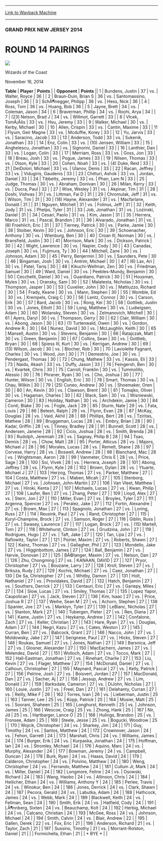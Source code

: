 
---
[Link to Wayback Machine](https://web.archive.org/web/20141119034555/http://magic.wizards.com/en/events/coverage/gpnj14/r14pairings)

[_metadata_:description]:- "TablePlayerPoints OpponentPoints 1Bundens, Justin 37vs.Walter, Royce 36 2Braun-Duin, Brian S 36vs.Santomassino, Joseph 36 3SchÃ¶negger, Philipp 36vs.Hess, Nick 36 4Ross, Tom 36vs.Huang, Bob 36"
[_metadata_:generator]:- "Drupal 7 (http://drupal.org)"
[_metadata_:node]:- "313851"
[_metadata_:publish_date]:- "2014-11-16"
[_metadata_:source]:- "div-main"
[_metadata_:title]:- "ROUND 14 PAIRINGS"
[_metadata_:wayback_capture_timestamp]:- "2014-11-19 03:45:55"
[_metadata_:wayback_raw_url]:- "https://web.archive.org/web/20141119034555id_/http://magic.wizards.com/en/events/coverage/gpnj14/r14pairings"
[_metadata_:wayback_url]:- "http://magic.wizards.com/en/events/coverage/gpnj14/r14pairings"
---





### GRAND PRIX NEW JERSEY 2014


ROUND 14 PAIRINGS
=================



![](https://media.magic.wizards.com/styles/auth_small/public/images/person/wizards_authorpic_larger.jpg)

Wizards of the Coast




November 16, 2014
 












 **Table** | **Player** | **Points** |  | **Opponent** | **Points** ||  1 | Bundens, Justin |  37 | vs. | Walter, Royce |  36 |
|  2 | Braun-Duin, Brian S |  36 | vs. | Santomassino, Joseph |  36 |
|  3 | SchÃ¶negger, Philipp |  36 | vs. | Hess, Nick |  36 |
|  4 | Ross, Tom |  36 | vs. | Huang, Bob |  36 |
|  5 | Jayne, Brett |  34 | vs. | Coleman, Jason |  34 |
|  6 | Braverman, Phillip |  34 | vs. | Roohi, Arya |  34 |
|  7 | (23) Nelson, Brad J |  34 | vs. | Willmot, Garrett |  33 |
|  8 | Vlcek, TomÃ¡Âšs |  33 | vs. | Hsu, Jeremy |  33 |
|  9 | Walker, Michael |  30 | vs. | Kerby, Michael |  30 |
|  10 | Allen, Crispin |  33 | vs. | Cantin, Maxime |  33 |
|  11 | Flyum, Geir Magne |  33 | vs. | Mcduffie, Korey |  33 |
|  12 | Yu, Jarvis |  33 | vs. | Saracino, Jacob |  33 |
|  13 | Anderson, Todd |  33 | vs. | Sukenik, Jonathan |  33 |
|  14 | Enz, Colin |  33 | vs. | (10) Jensen, William |  33 |
|  15 | Anghelescu, Jonathan |  33 | vs. | Signorini, Daniel |  33 |
|  16 | Lanthier, Dan |  33 | vs. | Logan, Colin |  33 |
|  17 | Merriam, Ross |  33 | vs. | Goss, Jon |  33 |
|  18 | Breau, Josh |  33 | vs. | Pogue, James |  33 |
|  19 | Nilsen, Thomas |  33 | vs. | Olson, Kyle |  33 |
|  20 | Cohen, Noah |  33 | vs. | (4) Duke, Reid |  33 |
|  21 | DeiDolori, Michael |  33 | vs. | Ulanov, Denis |  33 |
|  22 | Racan, Jeffrey |  33 | vs. | Vidugiris, Gaudenis |  33 |
|  23 | Chitturi, Ashok |  33 | vs. | Jordan, Daniel |  33 |
|  24 | Tibbetts, Jeremy |  33 | vs. | Phan, Lam N |  33 |
|  25 | Judge, Thomas |  30 | vs. | Abraham, Donivan |  30 |
|  26 | Milan, Kerry |  33 | vs. | Ducra, Paul |  32 |
|  27 | Wise, Wesley |  31 | vs. | Akpinar, Tim |  31 |
|  28 | Doshi, Vishvas |  31 | vs. | Littman, Fai D |  31 |
|  29 | Chromulak, Jeff |  31 | vs. | Wilson, Tim |  31 |
|  30 | (18) Hayne, Alexander |  31 | vs. | Macfarlane, Donald |  31 |
|  31 | Nguyen, Mitchell |  31 | vs. | Folinus, Jeff |  31 |
|  32 | Keith, Jody |  31 | vs. | Phelps, Tyler |  31 |
|  33 | Job, Jonathan |  31 | vs. | Lozinski, Daniel |  31 |
|  34 | Cesari, Paolo |  31 | vs. | Kim, Jason |  31 |
|  35 | Herrera, Marco |  31 | vs. | Pascal, Brandon |  31 |
|  36 | Alvarado, Jonathan |  31 | vs. | (8) Froehlich, Eric |  31 |
|  37 | Tierney, Patrick |  30 | vs. | Parke, Jamie |  30 |
|  38 | Stoiber, Kevin |  30 | vs. | Johnson, Eric |  30 |
|  39 | Schoenacher, Anthony |  30 | vs. | Wienburg, Ben |  30 |
|  40 | Croan III, Norman |  30 | vs. | Bransfield, Justin |  30 |
|  41 | Morrison, Mark |  30 | vs. | Dickson, Patrick |  30 |
|  42 | Wight, Lawrence |  30 | vs. | Napier, Cody |  30 |
|  43 | Canadas, Joseph |  30 | vs. | Fujimura, Ty |  30 |
|  44 | Mitchell, Zane |  30 | vs. | Johnson, Adam |  30 |
|  45 | Perry, Benjermin |  30 | vs. | Saunders, Pete |  30 |
|  46 | Bingaman, Josh |  30 | vs. | Antrim, Michael |  30 |
|  47 | (6) Lax, Ari |  30 | vs. | Patel, Tariq |  30 |
|  48 | Kikuchi-Wellman, Zen |  30 | vs. | Friedman, Samuel |  30 |
|  49 | Ward, Daniel |  30 | vs. | Peebles-Mundy, Benjamin |  30 |
|  50 | Cecchetti, Daniel |  30 | vs. | Guardiano, Patrick |  30 |
|  51 | Housman, Myles |  30 | vs. | Oransky, Sam |  30 |
|  52 | Malatesta, Nicholas |  30 | vs. | Thompson, Jasper |  30 |
|  53 | Cuvelier, John |  30 | vs. | Mattiuzzo, Richard |  30 |
|  54 | Frady, Keane |  30 | vs. | Mann, Stephen |  30 |
|  55 | Womble, Ed |  30 | vs. | Krempels, Craig C |  30 |
|  56 | Lentz, Connor |  30 | vs. | Carson, Erik |  30 |
|  57 | Bard, Jacob |  30 | vs. | Rong, Kei |  30 |
|  58 | Gottlieb, Justin |  30 | vs. | Jones, Elliott |  30 |
|  59 | Long, Matthew |  30 | vs. | Ludwigsen, Adam |  30 |
|  60 | Wolansky, Steven |  30 | vs. | Zelmanovich, Mitchell |  30 |
|  61 | Ayers, Daryl |  30 | vs. | Thompson, Gerry |  30 |
|  62 | Clair, William |  30 | vs. | Abong, Jason |  30 |
|  63 | (1) Turtenwald, Owen |  30 | vs. | Gordon, Andrew R. |  30 |
|  64 | Nunez, David |  30 | vs. | McLaughlin, Keith |  30 |
|  65 | Mansell, Austin |  30 | vs. | Stevens, Benjamin |  30 |
|  66 | Ratajczak, Matt |  30 | vs. | Green, Benjamin |  30 |
|  67 | Collins, Sean |  30 | vs. | Gottlieb, Bryan |  30 |
|  68 | Spiess III, Kurt |  30 | vs. | Kerrigan, Andrew |  30 |
|  69 | (13) Wilson, Jacob |  30 | vs. | Blocher, Rob |  30 |
|  70 | Laviolette Fagnant, Charles |  30 | vs. | Wood, Jon |  30 |
|  71 | Demestrio, Joe |  30 | vs. | Pendergast, Thomas |  30 |
|  72 | Chung, Mathew |  33 | vs. | Kassis, Eli |  33 |
|  73 | Naidu, Akash |  33 | vs. | Duffy, Jason |  33 |
|  74 | Feingersh, Ben |  30 | vs. | Kvartek, Chris |  30 |
|  75 | Carroll, Franklin |  30 | vs. | Tummolillo, Alessio |  30 |
|  76 | Phraner, Ryan |  30 | vs. | Cho, Joshua |  30 |
|  77 | Hunter, Wilson |  30 | vs. | English, Eric |  30 |
|  78 | Smart, Thomas |  30 | vs. | Chau, Wilkin |  30 |
|  79 | (25) Cuneo, Andrew |  30 | vs. | Shoemaker, Oren |  30 |
|  80 | An, Kevin |  30 | vs. | Clawson, Brent |  30 |
|  81 | Tomajko, Oliver |  30 | vs. | Hagaman, Charles |  30 |
|  82 | Black, Sam |  30 | vs. | Wisniewski, Cameron |  30 |
|  83 | Holiday, Nathan |  30 | vs. | Archdekin, Jamie |  30 |
|  84 | Conti, Blake |  30 | vs. | Fogle, Jack |  29 |
|  85 | Sturm, Nate |  29 | vs. | Fata, Louis |  29 |
|  86 | Betesh, Ralph |  29 | vs. | Flynn, Evan |  28 |
|  87 | McKay, Douglas |  28 | vs. | Vaid, Akhil |  28 |
|  88 | Phillips, Bert |  28 | vs. | Tziritas, Mathew |  28 |
|  89 | Bruggeman, Lucas |  28 | vs. | Embry, Brian |  28 |
|  90 | Kadar, Griffin |  28 | vs. | Tinney, Bradley |  28 |
|  91 | Bunnell, Scott |  28 | vs. | Andersen, Janene |  28 |
|  92 | Cicio, Joshua |  28 | vs. | Smith, Brenda |  28 |
|  93 | Rudolph, Jeremiah |  28 | vs. | Sagnay, Philip B |  28 |
|  94 | Tsao, Dennis |  28 | vs. | Chow, Matt |  28 |
|  95 | Porter, Atticus |  28 | vs. | Majors, Michael J |  28 |
|  96 | Morales, Lucas |  28 | vs. | Remelt, Shane |  28 |
|  97 | Corvese, Harry |  28 | vs. | Boswell, Andrew |  28 |
|  98 | Blanchard, Mac |  28 | vs. | Wrightsman, Aaron |  28 |
|  99 | Vanmeter, Chris E |  28 | vs. | Price, Sage |  28 |
| 100 | Soi, Vivek |  28 | vs. | Herrera, Joseph |  28 |
| 101 | Abong, Jeffrey |  28 | vs. | Flynn, Kyle |  28 |
| 102 | Brown, Dylan |  28 | vs. | Ytuarte, Michael J |  27 |
| 103 | Herzog, Thomas |  27 | vs. | Parker, Matthew |  27 |
| 104 | Costa, Matthew |  27 | vs. | Maben, Micah |  27 |
| 105 | Stenborg, Michael |  27 | vs. | Johnsen, John-Martin |  27 |
| 106 | Van Vleet, Matthew |  27 | vs. | Hiroki, Kenta |  27 |
| 107 | Michaels, Lucas |  27 | vs. | Kwan, Philip |  27 |
| 108 | Laufer, Ben |  27 | vs. | Zhang, Peter |  27 |
| 109 | Lloyd, Alex |  27 | vs. | Stern, Jon |  27 |
| 110 | Miller, Evan |  27 | vs. | Broyles, Tyler |  27 |
| 111 | Argenna, Spencer |  27 | vs. | Peralez, Jake |  27 |
| 112 | Fortin, Alexandre |  27 | vs. | Brown, Max |  27 |
| 113 | Spagnolo, Jonathan |  27 | vs. | Loring, Russ |  27 |
| 114 | Reusink, Paul |  27 | vs. | Rand, Christopher |  27 |
| 115 | Kuryl-Champine, Brock |  27 | vs. | Samson, Roger |  27 |
| 116 | Giblin, Russ |  27 | vs. | Swasey, Laurence |  27 |
| 117 | Logan, Brock |  27 | vs. | (15) Martell, Tom |  27 |
| 118 | Whitehurst, Clinton |  27 | vs. | Grudzina, John |  27 |
| 119 | Rodrigues, Hugo |  27 | vs. | Taft, Jake |  27 |
| 120 | Tan, Lijia |  27 | vs. | Raflowitz, Taylor |  27 |
| 121 | Poirier, Maxim |  27 | vs. | Roberts, Shawn |  27 |
| 122 | Kainz, Thomas |  27 | vs. | Gallagher, Phil |  27 |
| 123 | Mondello, Jake |  27 | vs. | Higginbottom, James |  27 |
| 124 | Ball, Benjamin |  27 | vs. | Harvie, Donovan |  27 |
| 125 | BÃ©langer, Maxim |  27 | vs. | Nelson, Dan |  27 |
| 126 | Zhu, Chongming |  27 | vs. | KANAAN, DAVID |  27 |
| 127 | Pryor, Christopher |  27 | vs. | Bouzane, Larry |  27 |
| 128 | Kroll, Steven |  27 | vs. | Briksza, Rudy |  27 |
| 129 | Kochis, Michael |  27 | vs. | Caez, Jonathan |  27 |
| 130 | De Sa, Christopher |  27 | vs. | Whitby, Damon |  27 |
| 131 | Holt, Nathaniel |  27 | vs. | Providakes, David |  27 |
| 132 | Hatch, Benjamin |  27 | vs. | Southers, Derrick |  27 |
| 133 | Centauri, Eric |  27 | vs. | Gariepy, Miles |  27 |
| 134 | Siow, Lucas |  27 | vs. | Smiley, Thomas |  27 |
| 135 | Lopez Yapor, Caupolican |  27 | vs. | Jack, Steven |  27 |
| 136 | Kim, Isaac |  27 | vs. | Price, Joshua R |  27 |
| 137 | Weihe, Sean M |  27 | vs. | Achorn, Stephen |  27 |
| 138 | Spanier, Joe |  27 | vs. | Marklyn, Tyler |  27 |
| 139 | LeBlanc, Nicholas |  27 | vs. | Stanton, Mark |  27 |
| 140 | Tubergen, Pieter |  27 | vs. | Ren, Diana |  27 |
| 141 | Kame, Justin |  27 | vs. | Heykamp, Andrew |  27 |
| 142 | Confalone, Zach |  27 | vs. | Keller, Christian |  27 |
| 143 | Hare, Ryan |  27 | vs. | Douglas, Adam |  27 |
| 144 | Negri, Kazu |  27 | vs. | Cates, Weston |  27 |
| 145 | Curran, Ben |  27 | vs. | Babcock, Grant |  27 |
| 146 | Nacco, John |  27 | vs. | Moldowsky, Jake |  27 |
| 147 | Serignese, Paul |  27 | vs. | Hicks, Steven |  27 |
| 148 | Roukas, Samuel |  27 | vs. | Jones, Nathan |  27 |
| 149 | Barsnica, Jeff |  27 | vs. | Glosner, Alexander |  27 |
| 150 | MacEachern, James |  27 | vs. | Melendez, David |  27 |
| 151 | Wolloch, Adam |  27 | vs. | Tocco, Mark |  27 |
| 152 | Hall-Eastman, Jonathan |  27 | vs. | Rinehart, Charlie |  27 |
| 153 | Liu, Kevin |  27 | vs. | Flager, Matthew |  27 |
| 154 | McDonald, Daniel |  27 | vs. | Calhoun, Christopher |  27 |
| 155 | Maynard, Pascal |  27 | vs. | Kelly, Patrick |  27 |
| 156 | Pelrine, Josh |  27 | vs. | Boisvert, Jordan |  27 |
| 157 | MacDonald, Dan |  27 | vs. | Sacher, Aj |  27 |
| 158 | Jessup, Andrew |  27 | vs. | Lim, Donald |  27 |
| 159 | Barksdale, Cameron |  27 | vs. | DiJohn, Nicholas |  27 |
| 160 | Louie, Justin |  27 | vs. | Freel, Dan |  27 |
| 161 | Delahanty, Curran |  27 | vs. | Reilly, Mike F |  26 |
| 162 | Torres, Ivan |  26 | vs. | Lieberman, Justin |  25 |
| 163 | Tanner, Lee |  25 | vs. | Kopp, Patrick |  25 |
| 164 | Mosier, Matt |  25 | vs. | Soorani, Shaheen |  25 |
| 165 | Longhurst, Kenneth |  25 | vs. | Johnson, James |  25 |
| 166 | Wescoe, Craig |  25 | vs. | Zhong, Hank |  25 |
| 167 | Nir, Jd |  25 | vs. | Hartbarger, Lance O |  25 |
| 168 | Hulings, Brandon |  25 | vs. | Fronsee, Adam |  25 |
| 169 | Steele, Jesse |  25 | vs. | Bogucki, Woodrow |  25 |
| 170 | Wojcik, Christopher |  24 | vs. | Sharkey, Jim |  24 |
| 171 | Guy, Timothy |  24 | vs. | Santos, Matthew |  24 |
| 172 | Crownover, Jason |  24 | vs. | Fehon, Garrett |  24 |
| 173 | Marshall, Chris |  24 | vs. | Williams, James |  24 |
| 174 | Burger, Erik |  24 | vs. | Kurpaska, Jonathan |  24 |
| 175 | Hoffman, Ian |  24 | vs. | Stromley, Michael |  24 |
| 176 | Aquino, Marc |  24 | vs. | Murphy, Alexander |  24 |
| 177 | Bowman, Jeremy |  24 | vs. | Campbell, Duncan |  24 |
| 178 | Burk, Ryan |  24 | vs. | Haass, David |  24 |
| 179 | Calderon, Christopher |  24 | vs. | Polvino, Matthew |  24 |
| 180 | Weng, Christopher |  24 | vs. | Ferrando, Matthew |  24 |
| 181 | Cullum Jr, Mark |  24 | vs. | Miller, Daniel |  24 |
| 182 | Longmore, Feline |  24 | vs. | Osowski, Richard |  24 |
| 183 | Wang, Haobo |  24 | vs. | Allinson, Chris |  24 |
| 184 | Heilicher, Ethan |  24 | vs. | Williams, Anthony Y |  24 |
| 185 | Perlee, Travis |  24 | vs. | Winokur, Ben |  24 |
| 186 | Jones, Derrick |  24 | vs. | Clark, Shawn |  24 |
| 187 | Pecora, Gerald |  24 | vs. | Labutka, Adam |  24 |
| 188 | Hathcock, James |  24 | vs. | Webb, Mark |  24 |
| 189 | Blackwell, Keith |  24 | vs. | Fellman, Sean |  24 |
| 190 | Smith, Erik |  24 | vs. | Hatfield, Cody |  24 |
| 191 | LÃ¶nnberg, Sixten |  24 | vs. | Beauchamp, Kolt |  24 |
| 192 | Herbig, Michael |  24 | vs. | Calcano, Christian |  24 |
| 193 | McGee, Ross |  24 | vs. | Johnson, Michael |  24 |
| 194 | Smith, Calvin |  24 | vs. | Blair, Andrew |  22 |
| 195 | Gallen, Derek |  22 | vs. | Fox, Eric |  21 |
| 196 | Anderson, Richard |  21 | vs. | Taylor, Zach |  21 |
| 197 | Sussino, Timothy |  21 | vs. | Morrant-Rolston, Daniel |  21 |
|  | Formichella, Ethan |  21 |  | \* BYE \* |  |







 
 




  








